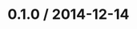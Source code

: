 <!--mdast setext-->

<!--lint disable no-multiple-toplevel-headings-->

0.1.0 / 2014-12-14
==================
